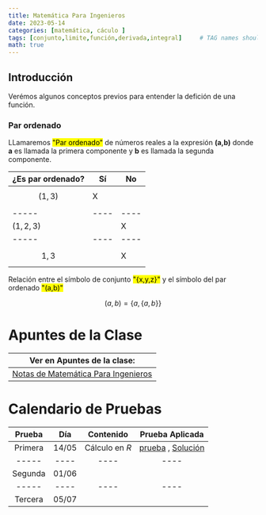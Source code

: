 ```yaml
---
title: Matemática Para Ingenieros
date: 2023-05-14
categories: [matemática, cáculo ]
tags: [conjunto,limite,función,derivada,integral]     # TAG names should always be lowercase
math: true
---
```


## Introducción  
Verémos algunos conceptos previos para entender la defición de una función.
### Par ordenado 
LLamaremos <mark>"Par ordenado"</mark>  de números reales a la expresión **(a,b)** donde **a** es llamada la primera componente y **b** es llamada la segunda componente.

¿Es par ordenado?|Sí|No
-----|----|----|
$$(1,3)$$ |X|  
-----|----|----|
$(1,2,3)$|    |X
-----|----|----|
$${1,3}$$|  |X

Relación entre el símbolo de conjunto <mark>"{x,y,z}"</mark> y el símbolo del par ordenado <mark>"(a,b)"</mark>  

$$
    \left ( a,b \right )= \left \{ a,\left \{ a,b \right \} \right \}
$$ 
# Apuntes de la Clase

| Ver en Apuntes de la clase: |
|:-----------------------------:|
| [Notas de Matemática Para Ingenieros](https://alex-rocha-yupanqui.github.io/bookdown-demo-/)          | 

 

# Calendario de Pruebas

Prueba|Día|Contenido|Prueba Aplicada
:-----:|:----:|:----:|:-------:|
Primera|14/05| Cálculo en $R$|[prueba](https://www.google.com/) , [Solución](https://www.google.com/)
-----|----|----|----|
Segunda| 01/06 |   |
-----|----|----|----|
Tercera| 05/07 |    |
